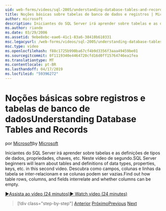 ```yaml
---
uid: web-forms/videos/sql-2005/understanding-database-tables-and-records
title: Noções básicas sobre tabelas de banco de dados e registros | Microsoft Docs
author: microsoft
description: Iniciantes do SQL Server irá aprender sobre tabelas e as definições de tipos de dados, propriedades, chaves, etc. Neste vídeo de segundo. Descubra como linhas de tabela, colunas, um...
ms.author: riande
ms.date: 03/29/2006
ms.assetid: 9ebe8ebc-eae6-41c1-83a6-38410b610331
msc.legacyurl: /web-forms/videos/sql-2005/understanding-database-tables-and-records
msc.type: video
ms.openlocfilehash: f88c1725b990ba67cf4b9d3356f3aaa49459be01
ms.sourcegitcommit: 0f1119340e4464720cfd16d0ff15764746ea1fea
ms.translationtype: MT
ms.contentlocale: pt-BR
ms.lasthandoff: 04/17/2019
ms.locfileid: "59396272"
---
```

# <a name="understanding-database-tables-and-records"></a><span data-ttu-id="889f0-104">Noções básicas sobre registros e tabelas de banco de dados</span><span class="sxs-lookup"><span data-stu-id="889f0-104">Understanding Database Tables and Records</span></span>

<span data-ttu-id="889f0-105">por [Microsoft](https://github.com/microsoft)</span><span class="sxs-lookup"><span data-stu-id="889f0-105">by [Microsoft](https://github.com/microsoft)</span></span>

<span data-ttu-id="889f0-106">Iniciantes do SQL Server irá aprender sobre tabelas e as definições de tipos de dados, propriedades, chaves, etc. Neste vídeo de segundo.</span><span class="sxs-lookup"><span data-stu-id="889f0-106">SQL Server beginners will learn about tables and definitions of data types, properties, keys, etc. in this second video.</span></span> <span data-ttu-id="889f0-107">Descubra como campos, colunas e linhas da tabela se inter-relacionam e se colunas podem ser vazias.</span><span class="sxs-lookup"><span data-stu-id="889f0-107">Find out how table rows, columns, and fields interrelate and whether columns can be empty.</span></span>

[<span data-ttu-id="889f0-108">&#9654;Assista ao vídeo (24 minutos)</span><span class="sxs-lookup"><span data-stu-id="889f0-108">&#9654; Watch video (24 minutes)</span></span>](https://channel9.msdn.com/Blogs/ASP-NET-Site-Videos/understanding-database-tables-and-records)

> [!div class="step-by-step"]
> <span data-ttu-id="889f0-109">[Anterior](what-is-a-database.md)
> [Próximo](more-about-column-data-types-and-other-properties.md)</span><span class="sxs-lookup"><span data-stu-id="889f0-109">[Previous](what-is-a-database.md)
[Next](more-about-column-data-types-and-other-properties.md)</span></span>
